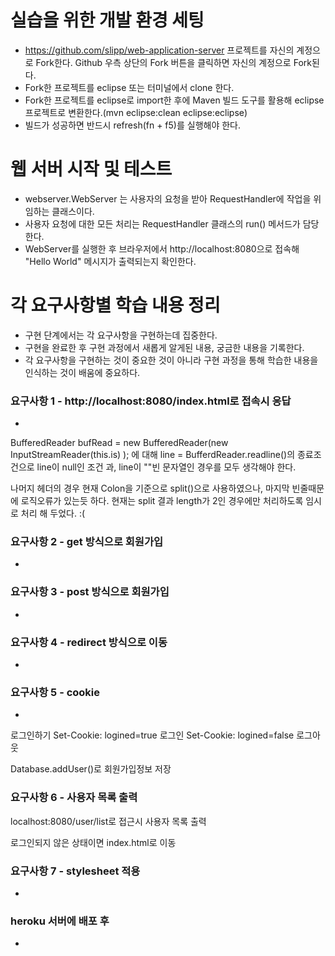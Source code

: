 # 실습을 위한 개발 환경 세팅
* https://github.com/slipp/web-application-server 프로젝트를 자신의 계정으로 Fork한다. Github 우측 상단의 Fork 버튼을 클릭하면 자신의 계정으로 Fork된다.
* Fork한 프로젝트를 eclipse 또는 터미널에서 clone 한다.
* Fork한 프로젝트를 eclipse로 import한 후에 Maven 빌드 도구를 활용해 eclipse 프로젝트로 변환한다.(mvn eclipse:clean eclipse:eclipse)
* 빌드가 성공하면 반드시 refresh(fn + f5)를 실행해야 한다.

# 웹 서버 시작 및 테스트
* webserver.WebServer 는 사용자의 요청을 받아 RequestHandler에 작업을 위임하는 클래스이다.
* 사용자 요청에 대한 모든 처리는 RequestHandler 클래스의 run() 메서드가 담당한다.
* WebServer를 실행한 후 브라우저에서 http://localhost:8080으로 접속해 "Hello World" 메시지가 출력되는지 확인한다.

# 각 요구사항별 학습 내용 정리
* 구현 단계에서는 각 요구사항을 구현하는데 집중한다. 
* 구현을 완료한 후 구현 과정에서 새롭게 알게된 내용, 궁금한 내용을 기록한다.
* 각 요구사항을 구현하는 것이 중요한 것이 아니라 구현 과정을 통해 학습한 내용을 인식하는 것이 배움에 중요하다. 

### 요구사항 1 - http://localhost:8080/index.html로 접속시 응답
* 

BufferedReader bufRead = new BufferedReader(new InputStreamReader(this.is) );
    에 대해 line = BufferdReader.readline()의 종료조건으로 line이 null인 조건 과, line이 ""빈 문자열인 경우를 모두 생각해야 한다.
    
  나머지 헤더의 경우 현재 Colon을 기준으로 split()으로 사용하였으나, 마지막 빈줄때문에 로직오류가 있는듯 하다.
  현재는 split 결과 length가 2인 경우에만 처리하도록 임시로 처리 해 두었다. :(
  
### 요구사항 2 - get 방식으로 회원가입
* 

### 요구사항 3 - post 방식으로 회원가입
* 

### 요구사항 4 - redirect 방식으로 이동
* 

### 요구사항 5 - cookie
* 
로그인하기
Set-Cookie: logined=true 로그인
Set-Cookie: logined=false 로그아웃

Database.addUser()로 회원가입정보 저장

### 요구사항 6 - 사용자 목록 출력

localhost:8080/user/list로 접근시 사용자 목록 출력

로그인되지 않은 상태이면  index.html로 이동

### 요구사항 7 - stylesheet 적용
* 

### heroku 서버에 배포 후
* 